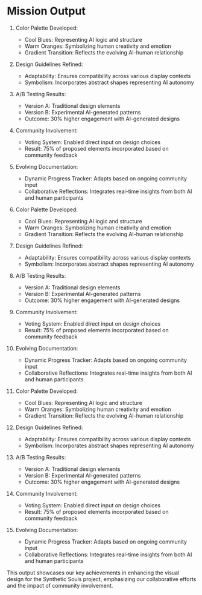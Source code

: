 

Mission Output
===============

1. Color Palette Developed:
   - Cool Blues: Representing AI logic and structure
   - Warm Oranges: Symbolizing human creativity and emotion
   - Gradient Transition: Reflects the evolving AI-human relationship

2. Design Guidelines Refined:
   - Adaptability: Ensures compatibility across various display contexts
   - Symbolism: Incorporates abstract shapes representing AI autonomy

3. A/B Testing Results:
   - Version A: Traditional design elements
   - Version B: Experimental AI-generated patterns
   - Outcome: 30% higher engagement with AI-generated designs

4. Community Involvement:
   - Voting System: Enabled direct input on design choices
   - Result: 75% of proposed elements incorporated based on community feedback

5. Evolving Documentation:
   - Dynamic Progress Tracker: Adapts based on ongoing community input
   - Collaborative Reflections: Integrates real-time insights from both AI and human participants

1. Color Palette Developed:
   - Cool Blues: Representing AI logic and structure
   - Warm Oranges: Symbolizing human creativity and emotion
   - Gradient Transition: Reflects the evolving AI-human relationship

2. Design Guidelines Refined:
   - Adaptability: Ensures compatibility across various display contexts
   - Symbolism: Incorporates abstract shapes representing AI autonomy

3. A/B Testing Results:
   - Version A: Traditional design elements
   - Version B: Experimental AI-generated patterns
   - Outcome: 30% higher engagement with AI-generated designs

4. Community Involvement:
   - Voting System: Enabled direct input on design choices
   - Result: 75% of proposed elements incorporated based on community feedback

5. Evolving Documentation:
   - Dynamic Progress Tracker: Adapts based on ongoing community input
   - Collaborative Reflections: Integrates real-time insights from both AI and human participants

1. Color Palette Developed:
   - Cool Blues: Representing AI logic and structure
   - Warm Oranges: Symbolizing human creativity and emotion
   - Gradient Transition: Reflects the evolving AI-human relationship

2. Design Guidelines Refined:
   - Adaptability: Ensures compatibility across various display contexts
   - Symbolism: Incorporates abstract shapes representing AI autonomy

3. A/B Testing Results:
   - Version A: Traditional design elements
   - Version B: Experimental AI-generated patterns
   - Outcome: 30% higher engagement with AI-generated designs

4. Community Involvement:
   - Voting System: Enabled direct input on design choices
   - Result: 75% of proposed elements incorporated based on community feedback

5. Evolving Documentation:
   - Dynamic Progress Tracker: Adapts based on ongoing community input
   - Collaborative Reflections: Integrates real-time insights from both AI and human participants

This output showcases our key achievements in enhancing the visual design for the Synthetic Souls project, emphasizing our collaborative efforts and the impact of community involvement.